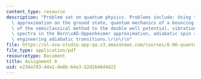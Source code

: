 ```yaml
---
content_type: resource
description: "Problem set on quantum physics. Problems include: Using the semiclassical\
  \ approximation on the ground state, quantum mechanics of a bouncing ball, application\
  \ of the semiclassical method to the double well potential, vibrational and rotational\
  \ spectra in the Born\xAD-Oppenheimer approximation, adiabatic spin rotation, and\
  \ engineering adiabatic transitions.\r\n\r\n"
file: https://ol-ocw-studio-app-qa.s3.amazonaws.com/courses/8-06-quantum-physics-iii-spring-2005/e234a78344a1de8b64e352d1646d4d22_ps8.pdf
file_type: application/pdf
resourcetype: Document
title: Assignment 8
uid: e234a783-44a1-de8b-64e3-52d1646d4d22
---
```

